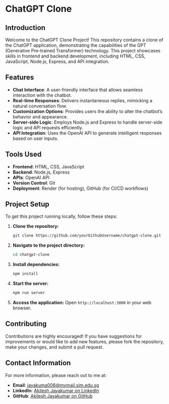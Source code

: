 # ChatGPT Clone

## Introduction

Welcome to the ChatGPT Clone Project! This repository contains a clone of the ChatGPT application, demonstrating the capabilities of the GPT (Generative Pre-trained Transformer) technology. This project showcases skills in frontend and backend development, including HTML, CSS, JavaScript, Node.js, Express, and API integration.

## Features

- **Chat Interface**: A user-friendly interface that allows seamless interaction with the chatbot.
- **Real-time Responses**: Delivers instantaneous replies, mimicking a natural conversation flow.
- **Customization Options**: Provides users the ability to alter the chatbot’s behavior and appearance.
- **Server-side Logic**: Employs Node.js and Express to handle server-side logic and API requests efficiently.
- **API Integration**: Uses the OpenAI API to generate intelligent responses based on user inputs.

## Tools Used

- **Frontend**: HTML, CSS, JavaScript
- **Backend**: Node.js, Express
- **APIs**: OpenAI API
- **Version Control**: Git
- **Deployment**: Render (for hosting), GitHub (for CI/CD workflows)

## Project Setup

To get this project running locally, follow these steps:

1. **Clone the repository:**
   ```bash
   git clone https://github.com/yourGithubUsername/chatgpt-clone.git
   ```
2. **Navigate to the project directory:**
   ```bash
   cd chatgpt-clone
   ```
3. **Install dependencies:**
   ```bash
   npm install
   ```
4. **Start the server:**
   ```bash
   npm run server
   ```
5. **Access the application:**
   Open `http://localhost:3000` in your web browser.

## Contributing

Contributions are highly encouraged! If you have suggestions for improvements or would like to add new features, please fork the repository, make your changes, and submit a pull request.

## Contact Information

For more information, please reach out to me at:

- **Email**: jayakuma006@mymail.sim.edu.sg
- **LinkedIn**: [Akilesh Jayakumar on LinkedIn](https://www.linkedin.com/in/akileshjayakumar/)
- **GitHub**: [Akilesh Jayakumar on GitHub](https://github.com/akileshjayakumar)
